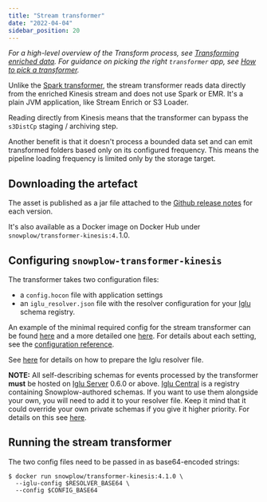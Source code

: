 ```yaml
---
title: "Stream transformer"
date: "2022-04-04"
sidebar_position: 20
---
```


_For a high-level overview of the Transform process, see [Transforming enriched data](/docs/migrated/pipeline-components-and-applications/loaders-storage-targets/snowplow-rdb-loader-3-0-0/transforming-enriched-data/). For guidance on picking the right `transformer` app, see [How to pick a transformer](/docs/migrated/pipeline-components-and-applications/loaders-storage-targets/snowplow-rdb-loader-3-0-0/#how-to-pick-a-transformer)._

Unlike the [Spark transformer](/docs/migrated/pipeline-components-and-applications/loaders-storage-targets/snowplow-rdb-loader-3-0-0/transforming-enriched-data/spark-transformer/), the stream transformer reads data directly from the enriched Kinesis stream and does not use Spark or EMR. It's a plain JVM application, like Stream Enrich or S3 Loader.

Reading directly from Kinesis means that the transformer can bypass the `s3DistCp` staging / archiving step.

Another benefit is that it doesn't process a bounded data set and can emit transformed folders based only on its configured frequency. This means the pipeline loading frequency is limited only by the storage target.

## Downloading the artefact

The asset is published as a jar file attached to the [Github release notes](https://github.com/snowplow/snowplow-rdb-loader/releases) for each version.

It's also available as a Docker image on Docker Hub under `snowplow/transformer-kinesis:4.`1.0.

## Configuring `snowplow-transformer-kinesis`

The transformer takes two configuration files:

- a `config.hocon` file with application settings
- an `iglu_resolver.json` file with the resolver configuration for your [Iglu](https://github.com/snowplow/iglu) schema registry.

An example of the minimal required config for the stream transformer can be found [here](https://github.com/snowplow/snowplow-rdb-loader/blob/master/config/transformer.kinesis.config.minimal.hocon) and a more detailed one [here](https://github.com/snowplow/snowplow-rdb-loader/blob/master/config/transformer.kinesis.config.reference.hocon). For details about each setting, see the [configuration reference](/docs/migrated/pipeline-components-and-applications/loaders-storage-targets/snowplow-rdb-loader-3-0-0/transforming-enriched-data/rdb-transformer-configuration-reference/).

See [here](/docs/migrated/pipeline-components-and-applications/iglu/iglu-resolver/) for details on how to prepare the Iglu resolver file.

**NOTE:** All self-describing schemas for events processed by the transformer **must** be hosted on [Iglu Server](/docs/migrated/pipeline-components-and-applications/iglu/iglu-repositories/iglu-server/) 0.6.0 or above. [Iglu Central](/docs/migrated/pipeline-components-and-applications/iglu/iglu-repositories/iglu-central/) is a registry containing Snowplow-authored schemas. If you want to use them alongside your own, you will need to add it to your resolver file. Keep it mind that it could override your own private schemas if you give it higher priority. For details on this see [here](https://discourse.snowplowanalytics.com/t/important-changes-to-iglu-centrals-api-for-schema-lists/5720#how-will-this-affect-my-snowplow-pipeline-3).

## Running the stream transformer

The two config files need to be passed in as base64-encoded strings:

```
$ docker run snowplow/transformer-kinesis:4.1.0 \
  --iglu-config $RESOLVER_BASE64 \
  --config $CONFIG_BASE64
```
